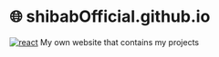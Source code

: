 # 🌐 shibabOfficial.github.io
[![react](https://skillicons.dev/icons?i=react)]()
My own website that contains my projects
